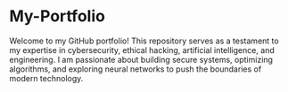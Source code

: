 # My-Portfolio
Welcome to my GitHub portfolio! This repository serves as a testament to my expertise in cybersecurity, ethical hacking, artificial intelligence, and engineering. I am passionate about building secure systems, optimizing algorithms, and exploring neural networks to push the boundaries of modern technology.
